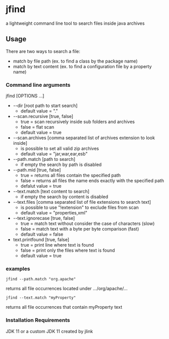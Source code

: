 # jfind
a lightweight command line tool to search files inside java archives

## Usage

There are two ways to search a file:

* match by file path (ex. to find a class by the package name)
* match by text content (ex. to find a configuration file by a property name)

### Command line arguments

jfind [OPTIONS ...]

* --dir [root path to start search]
  * default value = "."
* --scan.recursive [true, false]
  * true = scan recursively inside sub folders and archives
  * false = flat scan
  * default value = true
* --scan.archives [comma separated list of archives extension to look inside]
  * is possible to set all valid zip archives
  * default value = "jar,war,ear,esb"
* --path.match [path to search]
  * if empty the search by path is disabled
* --path.mid [true, false]
  * true = returns all files contain the specified path
  * false = returns all files the name ends exactly with the specified path
  * defalut value = true
* --text.match [text content to search]
  * if empty the search by content is disabled
* --text.files [comma separated list of file extensions to search text]
  * is possible to use "!extension" to exclude files from scan
  * default value = "properties,xml"
* --text.ignorecase [true, false]
  * true = match text without consider the case of characters (slow)
  * false = match text with a byte per byte comparison (fast)
  * default value = false
* text.printfound [true, false]
  * true = print line where text is found
  * false = print only the files where text is found
  * default value = true

### examples

`jfind --path.match "org.apache"`

returns all file occurrences located under .../org/apache/...

`jfind --text.match "myProperty"`

returns all file occurrences that contain myProperty text

### Installation Requirements

JDK 11 or a custom JDK 11 created by jlink

